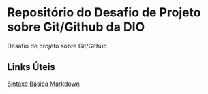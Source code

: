 # Repositório do Desafio de Projeto sobre Git/Github da DIO
Desafio de projeto sobre Git/Github

## Links Úteis
[Sintaxe Básica Markdown](https://www.markdownguide.org/basic-syntax/)
